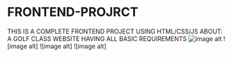 # FRONTEND-PROJRCT

THIS IS A COMPLETE FRONTEND PROJECT USING HTML/CSS/JS
ABOUT:
A GOLF CLASS WEBSITE
HAVING ALL BASIC REQUIREMENTS 
![image alt]("https://github.com/Ritesh-rgb/FRONTEND-PROJRCT/blob/main/Screenshot%202025-06-20%20194859.png?raw=true")
![image alt]
![image alt]
![image alt]
